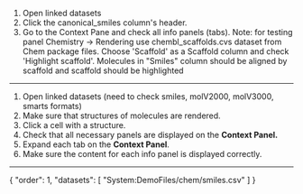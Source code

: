 1. Open linked datasets
2. Click the canonical_smiles column's header.
3. Go to the Context Pane and check all info panels (tabs).
Note: for testing panel Chemistry -> Rendering use chembl_scaffolds.cvs dataset from Chem package files. Choose 'Scaffold' as a Scaffold column and check 'Highlight scaffold'. Molecules in "Smiles" column should be aligned by scaffold and scaffold should be highlighted 

***

1. Open linked datasets (need to check smiles, molV2000, molV3000, smarts formats)
2. Make sure that structures of molecules are rendered.
3. Click a cell with a structure.
4. Check that all necessary panels are displayed on the **Context Panel.**
5. Expand each tab on the **Context Panel**.
6. Make sure the content for each info panel is displayed correctly.
---
{
  "order": 1,
  "datasets": [
    "System:DemoFiles/chem/smiles.csv"
  ]
}
